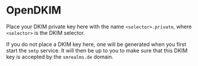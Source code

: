 OpenDKIM
========
Place your DKIM private key here with the name `<selector>.private`,
where `<selector>` is the DKIM selector.

If you do not place a DKIM key here, one will be generated when you
first start the `smtp` service. It will then be up to you to make
sure that this DKIM key is accepted by the `smrealms.de` domain.
